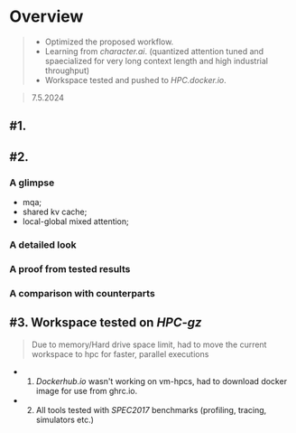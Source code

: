 # Overview
> - Optimized the proposed workflow.
> - Learning from *character.ai*. (quantized attention tuned and spaecialized for very long context length and high industrial throughput) 
> - Workspace tested and pushed to *HPC.docker.io*.

> 7.5.2024
## #1. 
## #2. 
### A glimpse

- mqa;
- shared kv cache;
- local-global mixed attention;
### A detailed look
### A proof from tested results
### A comparison with counterparts
## #3. Workspace tested on *HPC-gz* 
> Due to memory/Hard drive space limit, had to move the current workspace to hpc for faster, parallel executions
- 1. *Dockerhub.io* wasn't working on vm-hpcs, had to download docker image for use from ghrc.io. 
- 2. All tools tested with *SPEC2017* benchmarks (profiling, tracing, simulators etc.)

<!--stackedit_data:
eyJoaXN0b3J5IjpbMTAyMTQ1MDE4OCwtMTY2MzA0MDU0OSwtOD
M1ODMyMTQ1XX0=
-->